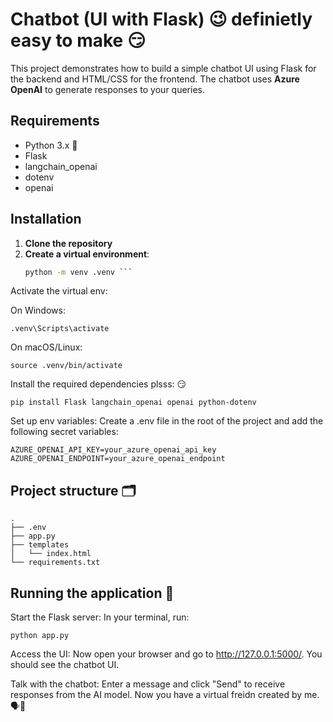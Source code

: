 # Chatbot (UI with Flask) 😉 definietly easy to make 😏


This project demonstrates how to build a simple chatbot UI using Flask for the backend and HTML/CSS for the frontend. The chatbot uses **Azure OpenAI** to generate responses to your queries.

## Requirements

- Python 3.x 🐍
- Flask
- langchain_openai
- dotenv
- openai

## Installation

1. **Clone the repository** 
2. **Create a virtual environment**:
   ```bash
   python -m venv .venv ```
Activate the virtual env:

On Windows:
```
.venv\Scripts\activate 
```
On macOS/Linux:
```
source .venv/bin/activate
```
Install the required dependencies plsss: 😏

```
pip install Flask langchain_openai openai python-dotenv
```
Set up env variables: Create a .env file in the root of the project and add the following secret variables:

```
AZURE_OPENAI_API_KEY=your_azure_openai_api_key
AZURE_OPENAI_ENDPOINT=your_azure_openai_endpoint
```

## Project structure 🗂️
```
.
├── .env                    
├── app.py                   
├── templates
│   └── index.html           
└── requirements.txt         
```
## Running the application 🚀
Start the Flask server: In your terminal, run:

```
python app.py
```
Access the UI: Now open your browser and go to http://127.0.0.1:5000/. You should see the chatbot UI.

Talk with the chatbot: Enter a message and click "Send" to receive responses from the AI model. Now you have a virtual freidn created by me. 🗣️🤖 
